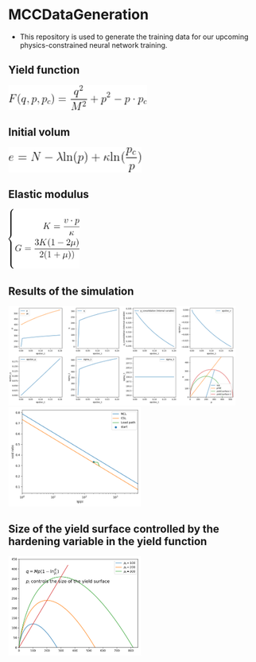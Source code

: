 # MCCDataGeneration

- This repository is used to generate the training data for our upcoming physics-constrained neural network training.

## Yield function
<img src="doc/Equation/yieldfunc.gif" alt="" height="50" title="">

## Initial volum 
<img src="doc/Equation/InitialVolum.gif" alt="" height="50" title="">

## Elastic modulus
<img src="doc/Equation/elasticModulus.gif" alt="" height="120" title="">

## Results of the simulation
<img src="figSav/MCCmodel-1.png" alt="MCC loading display" height="200" title="MCC loading display">
<img src="figSav/MCCmodel-2.png" alt="MCC loading display" height="200" title="MCC loading display">

## Size of the yield surface controlled by the hardening variable in the yield function
<img src="figSav/YieldSurface.svg" alt="MCC loading display" height="200" title="MCC loading display">
